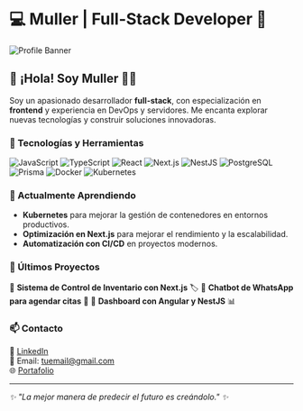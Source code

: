 # 💻 Muller | Full-Stack Developer 🚀

![Profile Banner](https://source.unsplash.com/1600x400/?technology,code)

## 👋 ¡Hola! Soy Muller 👨‍💻
Soy un apasionado desarrollador **full-stack**, con especialización en **frontend** y experiencia en DevOps y servidores. Me encanta explorar nuevas tecnologías y construir soluciones innovadoras.

### 🚀 Tecnologías y Herramientas

![JavaScript](https://img.shields.io/badge/-JavaScript-F7DF1E?style=flat-square&logo=javascript&logoColor=black)
![TypeScript](https://img.shields.io/badge/-TypeScript-3178C6?style=flat-square&logo=typescript&logoColor=white)
![React](https://img.shields.io/badge/-React-61DAFB?style=flat-square&logo=react&logoColor=black)
![Next.js](https://img.shields.io/badge/-Next.js-000000?style=flat-square&logo=next.js&logoColor=white)
![NestJS](https://img.shields.io/badge/-NestJS-E0234E?style=flat-square&logo=nestjs&logoColor=white)
![PostgreSQL](https://img.shields.io/badge/-PostgreSQL-336791?style=flat-square&logo=postgresql&logoColor=white)
![Prisma](https://img.shields.io/badge/-Prisma-2D3748?style=flat-square&logo=prisma&logoColor=white)
![Docker](https://img.shields.io/badge/-Docker-2496ED?style=flat-square&logo=docker&logoColor=white)
![Kubernetes](https://img.shields.io/badge/-Kubernetes-326CE5?style=flat-square&logo=kubernetes&logoColor=white)

### 🌱 Actualmente Aprendiendo
- **Kubernetes** para mejorar la gestión de contenedores en entornos productivos.
- **Optimización en Next.js** para mejorar el rendimiento y la escalabilidad.
- **Automatización con CI/CD** en proyectos modernos.

### 📌 Últimos Proyectos
🔹 **Sistema de Control de Inventario con Next.js** 🏷️
🔹 **Chatbot de WhatsApp para agendar citas** 🤖
🔹 **Dashboard con Angular y NestJS** 📊

### 📫 Contacto
💼 [LinkedIn](https://linkedin.com/in/tuusuario)  
📧 Email: tuemail@gmail.com  
🌐 [Portafolio](https://tusitio.com)

---
_✨ "La mejor manera de predecir el futuro es creándolo." ✨_

